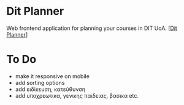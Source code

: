 # Dit Planner
Web frontend application for planning your courses in DIT UoA.
[[Dit Planner](https://alekossta.github.io/dit-planner/)]

# To Do
- make it responsive on mobile
- add sorting options
- add ειδίκευση, κατεύθυνση
- add υποχρεωτικα, γενικης παιδειας, βασικα etc.
